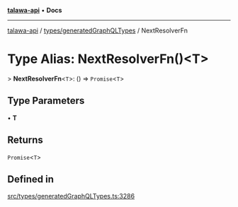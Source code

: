 [**talawa-api**](../../../README.md) • **Docs**

***

[talawa-api](../../../modules.md) / [types/generatedGraphQLTypes](../README.md) / NextResolverFn

# Type Alias: NextResolverFn()\<T\>

\> **NextResolverFn**\<`T`\>: () =\> `Promise`\<`T`\>

## Type Parameters

• **T**

## Returns

`Promise`\<`T`\>

## Defined in

[src/types/generatedGraphQLTypes.ts:3286](https://github.com/PalisadoesFoundation/talawa-api/blob/f1c816bca43cc03a8c1bd303394e2550a50db017/src/types/generatedGraphQLTypes.ts#L3286)
